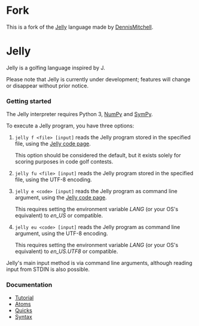 # Fork

This is a fork of the [Jelly](https://github.com/DennisMitchell/jelly) language made by [DennisMitchell](https://github.com/DennisMitchell).

# Jelly

Jelly is a golfing language inspired by J.

Please note that Jelly is currently under development; features will change or disappear without prior notice.

### Getting started

The Jelly interpreter requires Python 3, [NumPy] and [SymPy].

To execute a Jelly program, you have three options:

1. `jelly f <file> [input]` reads the Jelly program stored in the specified file, using the [Jelly code page].

	This option should be considered the default, but it exists solely for scoring purposes in code golf contests.

1. `jelly fu <file> [input]` reads the Jelly program stored in the specified file, using the UTF-8 encoding.

1. `jelly e <code> [input]` reads the Jelly program as command line argument, using the [Jelly code page].

	This requires setting the environment variable *LANG* (or your OS's equivalent) to *en_US* or compatible.

1. `jelly eu <code> [input]` reads the Jelly program as command line argument, using the UTF-8 encoding.

	This requires setting the environment variable *LANG* (or your OS's equivalent) to *en_US.UTF8* or compatible.

Jelly's main input method is via command line arguments, although reading input from STDIN is also possible.

### Documentation

* [Tutorial]
* [Atoms]
* [Quicks]
* [Syntax]

[Atoms]: https://github.com/GolfingSuccess/jelly/wiki/Atoms
[Jelly code page]: https://github.com/GolfingSuccess/jelly/wiki/Code-page
[Jelly interpreter]: http://jelly.tryitonline.net
[NumPy]: http://www.numpy.org/
[Quicks]: https://github.com/GolfingSuccess/jelly/wiki/Quicks
[SymPy]: http://www.sympy.org/
[Syntax]: https://github.com/DennisMitchell/jelly/wiki/Syntax
[Try it online!]: http://tryitonline.net
[Tutorial]: https://github.com/GolfingSuccess/jelly/wiki/Tutorial
